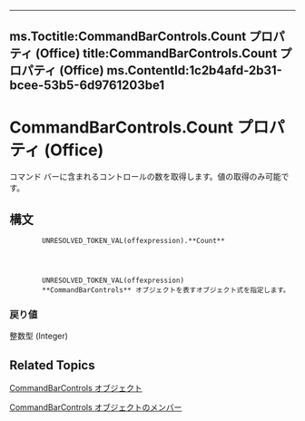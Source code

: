 

---
ms.Toctitle:CommandBarControls.Count プロパティ (Office)
title:CommandBarControls.Count プロパティ (Office)
ms.ContentId:1c2b4afd-2b31-bcee-53b5-6d9761203be1
---
# CommandBarControls.Count プロパティ (Office)




コマンド バーに含まれるコントロールの数を取得します。値の取得のみ可能です。

## 構文

            UNRESOLVED_TOKEN_VAL(offexpression).**Count**




            UNRESOLVED_TOKEN_VAL(offexpression)
            **CommandBarControls** オブジェクトを表すオブジェクト式を指定します。

### 戻り値
整数型 (Integer)





## Related Topics

[CommandBarControls オブジェクト](7ccae243-2870-95c2-1e08-140a3e638fe6.md)

[CommandBarControls オブジェクトのメンバー](b4db50d1-f693-d4a5-da6d-41c6f624bdd3.md)





